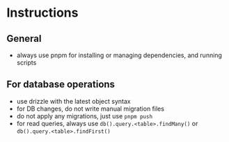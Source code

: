 # Instructions

## General

- always use pnpm for installing or managing dependencies, and running scripts

## For database operations

- use drizzle with the latest object syntax
- for DB changes, do not write manual migration files
- do not apply any migrations, just use `pnpm push`
- for read queries, always use `db().query.<table>.findMany()` or `db().query.<table>.findFirst()`
